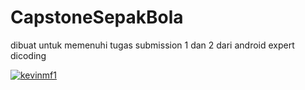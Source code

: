 # CapstoneSepakBola
dibuat untuk memenuhi tugas submission 1 dan 2 dari android expert dicoding

[![kevinmf1](https://circleci.com/gh/kevinmf1/CapstoneSepakBola.svg?style=svg)](https://circleci.com/gh/kevinmf1/CapstoneSepakBola)
